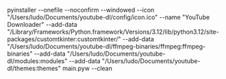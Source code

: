 pyinstaller --onefile --noconfirm --windowed --icon "/Users/ludo/Documents/youtube-dl/config/icon.ico" --name "YouTube Downloader" --add-data "/Library/Frameworks/Python.framework/Versions/3.12/lib/python3.12/site-packages/customtkinter:customtkinter/" --add-data "/Users/ludo/Documents/youtube-dl/ffmpeg-binaries/ffmpeg:ffmpeg-binaries" --add-data "/Users/ludo/Documents/youtube-dl/modules:modules" --add-data "/Users/ludo/Documents/youtube-dl/themes:themes" main.pyw --clean